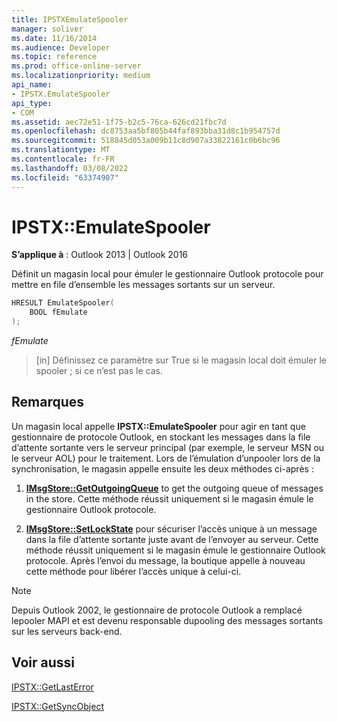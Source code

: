 ```yaml
---
title: IPSTXEmulateSpooler
manager: soliver
ms.date: 11/16/2014
ms.audience: Developer
ms.topic: reference
ms.prod: office-online-server
ms.localizationpriority: medium
api_name:
- IPSTX.EmulateSpooler
api_type:
- COM
ms.assetid: aec72e51-1f75-b2c5-76ca-626cd21fbc7d
ms.openlocfilehash: dc8753aa5bf805b44faf893bba31d8c1b954757d
ms.sourcegitcommit: 518845d053a009b11c8d907a33822161c0b6bc96
ms.translationtype: MT
ms.contentlocale: fr-FR
ms.lasthandoff: 03/08/2022
ms.locfileid: "63374907"
---
```

# <a name="ipstxemulatespooler"></a>IPSTX::EmulateSpooler

  
  
**S’applique à** : Outlook 2013 | Outlook 2016 
  
Définit un magasin local pour émuler le gestionnaire Outlook protocole pour mettre en file d’ensemble les messages sortants sur un serveur.
  
```cpp
HRESULT EmulateSpooler( 
    BOOL fEmulate 
);
```

 _fEmulate_
  
> [in] Définissez ce paramètre sur True si le magasin local doit émuler le spooler ; si ce n’est pas le cas. 
    
## <a name="remarks"></a>Remarques

Un magasin local appelle **IPSTX::EmulateSpooler** pour agir en tant que gestionnaire de protocole Outlook, en stockant les messages dans la file d’attente sortante vers le serveur principal (par exemple, le serveur MSN ou le serveur AOL) pour le traitement. Lors de l’émulation d’unpooler lors de la synchronisation, le magasin appelle ensuite les deux méthodes ci-après : 
  
1. **[IMsgStore::GetOutgoingQueue](imsgstore-getoutgoingqueue.md)** to get the outgoing queue of messages in the store. Cette méthode réussit uniquement si le magasin émule le gestionnaire Outlook protocole. 
    
2. **[IMsgStore::SetLockState](imsgstore-setlockstate.md)** pour sécuriser l’accès unique à un message dans la file d’attente sortante juste avant de l’envoyer au serveur. Cette méthode réussit uniquement si le magasin émule le gestionnaire Outlook protocole. Après l’envoi du message, la boutique appelle à nouveau cette méthode pour libérer l’accès unique à celui-ci. 
    
> [!NOTE]
> Depuis Outlook 2002, le gestionnaire de protocole Outlook a remplacé lepooler MAPI et est devenu responsable dupooling des messages sortants sur les serveurs back-end. 
  
## <a name="see-also"></a>Voir aussi



[IPSTX::GetLastError](ipstx-getlasterror.md)
  
[IPSTX::GetSyncObject](ipstx-getsyncobject.md)

